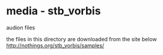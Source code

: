 media - stb_vorbis
===============

audion files <br/>

the files in this directory are downloaded from the site below <br/>
http://nothings.org/stb_vorbis/samples/<br/>

